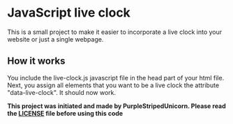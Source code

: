 # JavaScript live clock
This is a small project to make it easier to incorporate a live clock into your
website or just a single webpage.

## How it works
You include the live-clock.js javascript file in the head part of your html
file. Next, you assign all elements that you want to be a live clock the
attribute "data-live-clock". It should now work.

**This project was initiated and made by PurpleStripedUnicorn. Please read the
[LICENSE](../master/LICENSE) file before using this code**
